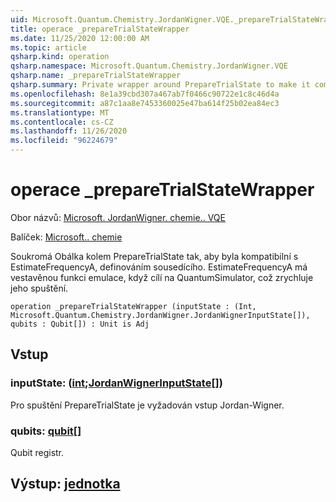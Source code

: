 ```yaml
---
uid: Microsoft.Quantum.Chemistry.JordanWigner.VQE._prepareTrialStateWrapper
title: operace _prepareTrialStateWrapper
ms.date: 11/25/2020 12:00:00 AM
ms.topic: article
qsharp.kind: operation
qsharp.namespace: Microsoft.Quantum.Chemistry.JordanWigner.VQE
qsharp.name: _prepareTrialStateWrapper
qsharp.summary: Private wrapper around PrepareTrialState to make it compatible with EstimateFrequencyA by defining an adjoint. EstimateFrequencyA has built-in emulation feature when targeting the QuantumSimulator, which speeds up its execution.
ms.openlocfilehash: 8e1a39cbd307a467ab7f0466c90722e1c8c46d4a
ms.sourcegitcommit: a87c1aa8e7453360025e47ba614f25b02ea84ec3
ms.translationtype: MT
ms.contentlocale: cs-CZ
ms.lasthandoff: 11/26/2020
ms.locfileid: "96224679"
---
```

# <a name="_preparetrialstatewrapper-operation"></a>operace _prepareTrialStateWrapper

Obor názvů: [Microsoft. JordanWigner. chemie.. VQE](xref:Microsoft.Quantum.Chemistry.JordanWigner.VQE)

Balíček: [Microsoft.. chemie](https://nuget.org/packages/Microsoft.Quantum.Chemistry)


Soukromá Obálka kolem PrepareTrialState tak, aby byla kompatibilní s EstimateFrequencyA, definováním sousedícího.
EstimateFrequencyA má vestavěnou funkci emulace, když cílí na QuantumSimulator, což zrychluje jeho spuštění.

```qsharp
operation _prepareTrialStateWrapper (inputState : (Int, Microsoft.Quantum.Chemistry.JordanWigner.JordanWignerInputState[]), qubits : Qubit[]) : Unit is Adj
```


## <a name="input"></a>Vstup

### <a name="inputstate--intjordanwignerinputstate"></a>inputState: ([int](xref:microsoft.quantum.lang-ref.int);[JordanWignerInputState](xref:Microsoft.Quantum.Chemistry.JordanWigner.JordanWignerInputState)[])

Pro spuštění PrepareTrialState je vyžadován vstup Jordan-Wigner.


### <a name="qubits--qubit"></a>qubits: [qubit](xref:microsoft.quantum.lang-ref.qubit)[]

Qubit registr.



## <a name="output--unit"></a>Výstup: [jednotka](xref:microsoft.quantum.lang-ref.unit)

